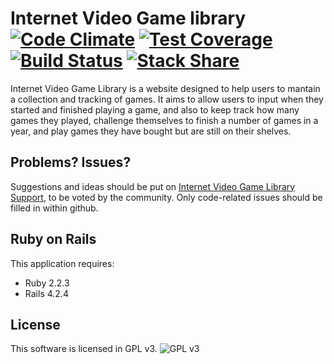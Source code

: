Internet Video Game library [![Code Climate](https://codeclimate.com/github/internetvideogamelibrary/internetvideogamelibrary-website/badges/gpa.svg)](https://codeclimate.com/github/internetvideogamelibrary/internetvideogamelibrary-website) [![Test Coverage](https://codeclimate.com/github/internetvideogamelibrary/internetvideogamelibrary-website/badges/coverage.svg)](https://codeclimate.com/github/internetvideogamelibrary/internetvideogamelibrary-website/coverage) [![Build Status](https://travis-ci.org/internetvideogamelibrary/internetvideogamelibrary-website.svg)](https://travis-ci.org/internetvideogamelibrary/internetvideogamelibrary-website) [![Stack Share](http://img.shields.io/badge/tech-stack-0690fa.svg?style=flat)](http://stackshare.io/renatolond/internet-video-game-library)
================

Internet Video Game Library is a website designed to help users to mantain a collection and tracking of games. It aims to allow users to input when they started and finished playing a game, and also to keep track how many games they played, challenge themselves to finish a number of games in a year, and play games they have bought but are still on their shelves.

Problems? Issues?
-----------

Suggestions and ideas should be put on [Internet Video Game Library Support](http://ivglib.helprace.com/), to be voted by the community. Only code-related issues should be filled in within github.

Ruby on Rails
-------------

This application requires:

- Ruby 2.2.3
- Rails 4.2.4

License
-------
This software is licensed in GPL v3.
![GPL v3](http://www.gnu.org/graphics/gplv3-127x51.png)
